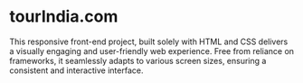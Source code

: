 # tourIndia.com
This responsive front-end project, built solely with HTML and CSS delivers a visually engaging and user-friendly web experience. Free from reliance on frameworks, it seamlessly adapts to various screen sizes, ensuring a consistent and interactive interface. 
